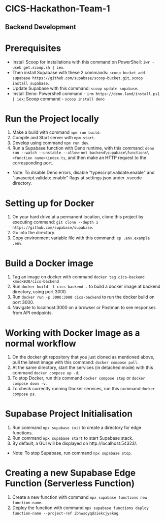 # CICS-Hackathon-Team-1
## Backend Development
# Prerequisites
- Install Scoop for installations with this command on PowerShell: `iwr -useb get.scoop.sh | iex`.
- Then install Supabase with these 2 commands:
`scoop bucket add supabase https://github.com/supabase/scoop-bucket.git`,
`scoop install supabase`.
- Update Supabase with this command: `scoop update supabase`.
- Install Deno:
Powershell command - `irm https://deno.land/install.ps1 | iex`;
Scoop command - `scoop install deno`
# Run the Project locally
1. Make a build with command `npm run build`.
2. Compile and Start server with `npm start`. 
3. Develop using command `npm run dev`.
4. Run a Supabase function with Deno runtime, with this command: `deno run --watch --unstable --allow-net backend\supabase\functions\<function name>\index.ts`, and then make an HTTP request to the corresponding port. 
* Note: To disable Deno errors, disable "typescript.validate.enable" and "javascript.validate.enable" flags at settings.json under .vscode directory.
# Setting up for Docker
1. On your hard drive at a permanent location, clone this project by executing command: `git clone --depth 1 https://github.com/supabase/supabase`.
2. Go into the directory.
3. Copy environment variable file with this command: `cp .env.example .env`.
# Build a Docker image
1. Tag an image on docker with command `docker tag cics-backend kmock930/cics-backend`
2. Run `docker build -t cics-backend .` to build a docker image at backend directory, using port 3000.
3. Run `docker run -p 3000:3000 cics-backend` to run the docker build on port 3000.
4. Navigate to localhost:3000 on a browser or Postman to see responses from API endpoints. 
# Working with Docker Image as a normal workflow
1. On the docker git repository that you just cloned as mentioned above, pull the latest image with this command: `docker compose pull`.
2. At the same directory, start the services (in detached mode) with this command `docker compose up -d`.
3. To stop Docker, run this command `docker compose stop` or `docker compose down -v`. 
4. To check currently running Docker services, run this command `docker compose ps`.
# Supabase Project Initialisation
1. Run command `npx supabase init` to create a directory for edge functions. 
2. Run command `npx supabase start` to start Supabase stack.
3. By default, a GUI will be displayed on http://localhost:54323/. 
* Note: To stop Supabase, run command `npx supabase stop`. 
# Creating a new Supabase Edge Function (Serverless Function)
1. Create a new function with command `npx supabase functions new function-name`.
2. Deploy the function with command `npx supabase functions deploy function-name --project-ref ibhwsqyqdziekcjyakog`.